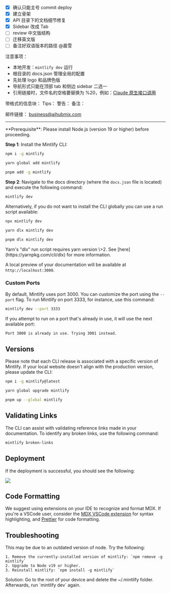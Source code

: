 - [x] 确认只能主号 commit deploy
- [x] 建立骨架
- [x] API 目录下的文档细节修复
- [x] Sidebar 改成 Tab
- [ ] review 中文版结构
- [ ] 迁移英文版
- [ ] 备注好双语版本的路径 @晨雪

注意事项：
- 本地开发：`mintlify dev` 运行
- 根目录的 docs.json 管理全局的配置
- 先处理 logo 和品牌色版
- 导航形式只能在顶部 tab 和侧边 sidebar 二选一
- 引用链接时，文件名的空格要替换为 %20，例如：[Claude 原生接口调用](/api/Claude%20原生接口调用)

带格式的信息块：
Tips：<Tip></Tip>
警告：<Warning></Warning>
备注：<Info></Info>

邮件链接：
[business@aihubmix.com](mailto:business@aihubmix.com)

---

<Info>
  **Prerequisite**: Please install Node.js (version 19 or higher) before proceeding.
</Info>

**Step 1**: Install the Mintlify CLI:

<CodeGroup>

```bash npm
npm i -g mintlify
```


```bash yarn
yarn global add mintlify
```


```bash pnpm
pnpm add -g mintlify
```

</CodeGroup>

**Step 2**: Navigate to the docs directory (where the `docs.json` file is located) and execute the following command:

```bash
mintlify dev
```

Alternatively, if you do not want to install the CLI globally you can use a run script available:

<CodeGroup>

```bash npm
npx mintlify dev
```


```bash yarn
yarn dlx mintlify dev
```


```bash pnpm
pnpm dlx mintlify dev
```

</CodeGroup>

<Warning>
  Yarn's "dlx" run script requires yarn version \>2. See [here](https://yarnpkg.com/cli/dlx) for more information.
</Warning>

A local preview of your documentation will be available at `http://localhost:3000`.

### Custom Ports

By default, Mintlify uses port 3000. You can customize the port using the `--port` flag. To run Mintlify on port 3333, for instance, use this command:

```bash
mintlify dev --port 3333
```

If you attempt to run on a port that's already in use, it will use the next available port:

```md
Port 3000 is already in use. Trying 3001 instead.
```

## Versions

Please note that each CLI release is associated with a specific version of Mintlify. If your local website doesn't align with the production version, please update the CLI:

<CodeGroup>

```bash npm
npm i -g mintlify@latest
```


```bash yarn
yarn global upgrade mintlify
```


```bash pnpm
pnpm up --global mintlify
```

</CodeGroup>

## Validating Links

The CLI can assist with validating reference links made in your documentation. To identify any broken links, use the following command:

```bash
mintlify broken-links
```

## Deployment

If the deployment is successful, you should see the following:

<Frame>
  <img
    className="rounded-md"
    src="https://mintlify.s3-us-west-1.amazonaws.com/mintlify/images/checks-passed.png"
  />
</Frame>

## Code Formatting

We suggest using extensions on your IDE to recognize and format MDX. If you're a VSCode user, consider the [MDX VSCode extension](https://marketplace.visualstudio.com/items?itemName=unifiedjs.vscode-mdx) for syntax highlighting, and [Prettier](https://marketplace.visualstudio.com/items?itemName=esbenp.prettier-vscode) for code formatting.

## Troubleshooting

<AccordionGroup>
  <Accordion title='Error: Could not load the "sharp" module using the darwin-arm64 runtime'>
    This may be due to an outdated version of node. Try the following:

    1. Remove the currently-installed version of mintlify: `npm remove -g mintlify`
    2. Upgrade to Node v19 or higher.
    3. Reinstall mintlify: `npm install -g mintlify`
  </Accordion>
  <Accordion title="Issue: Encountering an unknown error">
    Solution: Go to the root of your device and delete the ~/.mintlify folder. Afterwards, run `mintlify dev` again.
  </Accordion>
</AccordionGroup>
